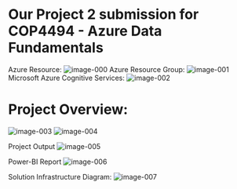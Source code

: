 # Our Project 2 submission for COP4494 - Azure Data Fundamentals

Azure Resource:
![image-000](https://user-images.githubusercontent.com/69249527/211603144-9f740670-bf28-4133-8714-7792d8bd50ae.png)
Azure Resource Group:
![image-001](https://user-images.githubusercontent.com/69249527/211603212-b7a06328-5f91-49c6-8f0a-7a969febf7f2.png)
Microsoft Azure Cognitive Services:
![image-002](https://user-images.githubusercontent.com/69249527/211603341-2144fb1b-f4b0-42ed-9282-dcbe9cc60be3.png)

# Project Overview:
![image-003](https://user-images.githubusercontent.com/69249527/211603390-24900ce9-53df-4d93-9069-040a5f223c83.png)
![image-004](https://user-images.githubusercontent.com/69249527/211603403-a183fec6-c803-4b06-8a5e-88a780d55aa4.png)

Project Output
![image-005](https://user-images.githubusercontent.com/69249527/211603465-1bb5acb2-d154-4eab-adb6-fa6329eee75e.png)

Power-BI Report
![image-006](https://user-images.githubusercontent.com/69249527/211603560-df87ae6b-ff88-4924-bb94-c0f0bb3fbdb4.png)

Solution Infrastructure Diagram:
![image-007](https://user-images.githubusercontent.com/69249527/211603698-7b1b4adc-1dfa-4e78-95c5-3131ed2ef93a.png)
